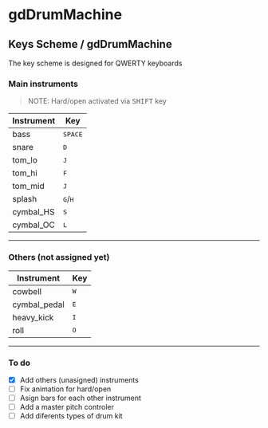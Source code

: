 # gdDrumMachine

## Keys Scheme / gdDrumMachine
The key scheme is designed for QWERTY keyboards

### Main instruments
  > NOTE: Hard/open activated via <kbd>SHIFT</kbd> key

| Instrument | Key                       |
| ---------- | -----------------         |
| bass       | <kbd>SPACE</kbd>          |
| snare      | <kbd>D</kbd>              |
| tom_lo     | <kbd>J</kbd>              |
| tom_hi     | <kbd>F</kbd>              |
| tom_mid    | <kbd>J</kbd>              |
| splash     | <kbd>G</kbd>/<kbd>H</kbd> |
| cymbal_HS  | <kbd>S</kbd>              |
| cymbal_OC  | <kbd>L</kbd>              |

---

### Others (not assigned yet)
| Instrument   | Key               |
| ------------ | ----------------- |
| cowbell      | <kbd>W</kbd>      |
| cymbal_pedal | <kbd>E</kbd>      |
| heavy_kick   | <kbd>I</kbd>      |
| roll         | <kbd>O</kbd>      |

---

### To do

- [X] Add others (unasigned) instruments
- [ ] Fix animation for hard/open
- [ ] Asign bars for each other instrument
- [ ] Add a master pitch controler
- [ ] Add diferents types of drum kit
